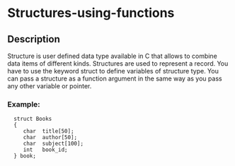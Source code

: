 # Structures-using-functions
## Description
Structure is user defined data type available in C that allows to combine data items of different kinds. Structures are used to represent a record. You have to use the keyword struct to define variables of structure type. You can pass a structure as a function argument in the same way as you pass any other variable or pointer.
### Example:
      struct Books
      {
         char  title[50];
         char  author[50];
         char  subject[100];
         int   book_id;
      } book; 
